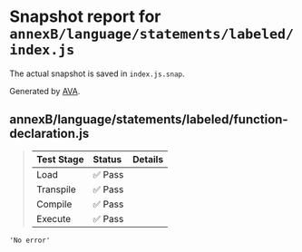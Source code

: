 # Snapshot report for `annexB/language/statements/labeled/index.js`

The actual snapshot is saved in `index.js.snap`.

Generated by [AVA](https://avajs.dev).

## annexB/language/statements/labeled/function-declaration.js

> | Test Stage | Status | Details |
> | :-- | :-- | :-- |
> | Load | ✅ Pass |  |
> | Transpile | ✅ Pass |  |
> | Compile | ✅ Pass |  |
> | Execute | ✅ Pass |  |

    'No error'
